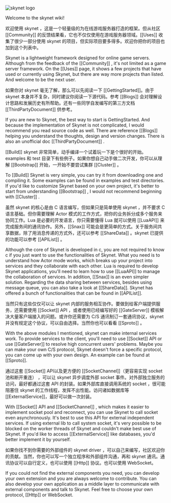 ![skynet logo](https://github.com/cloudwu/skynet/wiki/image/skynet_metro.jpg)

Welcome to the skynet wiki!

欢迎使用 skynet ，这是一个轻量级的为在线游戏服务器打造的框架。但从社区 [[Community]] 的反馈结果看，它也不仅仅使用在游戏服务器领域。[[Uses]] 收集了很少一部分使用 skynet 的项目，但实际项目要多得多。欢迎你把你的项目也加到这个列表中。

Skynet is a lightweight framework designed for online game servers. Although from the feedback of the [[Community]] , it's not limited as a game server framework. On the [[Uses]] page, it shows a few projects that have used or currently using Skynet, but there are way more projects than listed. And welcome to be the next user.

如果你对 skynet 毫无了解，那么可以先阅读一下 [[GettingStarted]]。由于 skynet 本身并不复杂，同时建议你阅读一下源代码。参考 [[Blogs]] 会对理解设计思路和发展历史有所帮助。还有一些同学自发编写的第三方文档 [[ThirdPartyDocument]] 供参考。

If you are new to Skynet, the best way to start is GettingStarted. And because the implementation of Skynet is not complicated, I would recommend you read source code as well. There are reference [[Blogs]] helping you understand the thoughts, design and version changes. There is also an unofficial doc [[ThirdPartyDocument]] .

[[Build]] skynet 非常简单，动手编译一个试着玩一下是个很好的开始。examples 和 test 目录下有些例子。如果你想自己动手做二次开发，你可以从理解 [[Bootstrap]] 开始，一开始不要尝试集群 [[Cluster]] 。

To [[Build]] Skynet is very simple, you can try it from downloading one and compiling it. Some examples can be found in examples and test directories. If you'd like to customize Skynet based on your own project, it's better to start from understanding [[Bootstrap]] , I would not recommend beginning with [[Cluster]] .

虽然 skynet 的核心是由 C 语言编写，但如果只是简单使用 skynet ，并不要求 C 语言基础。但你需要理解 Actor 模式的工作方式，把你的业务拆分成多个服务来协同工作。Lua 是必要的开发语言，你只需要懂得 Lua 就可以使用 [[LuaAPI]] 来完成服务间的通讯协作。另外，[[Snax]] 可能会是更简单的方式。关于服务间共享数据，除了用消息传递的方式外，还可以参考 [[ShareData]] 。skynet 已提供的功能可以参考 [[APIList]] 。

Although the core of Skynet is developed in c, you are not required to know c if you just want to use the functionalities of Skynet. What you need is to understand how Actor mode works, which breaks up your project into services and they collaborate with each other. Lua is required to develop Skynet applications, you'll need to learn how to use [[LuaAPI]] to manage the collaboration of services. In addition,  [[Snax]] is an even simpler solution. Regarding the data sharing between services,  besides using message queue, you can also take a look at [[ShareData]]. Skynet has offered a bunch of functionalities that can be found in [[APIList]].

当然只有这些仅仅可以让 skynet 内部的服务相互协作。要做到给客户端提供服务，还需要使用 [[Socket]] API ，或者使用已经编写好的 [[GateServer]] 模板解决大量客户端接入的问题。或许你还需要为 C/S 通讯制订一套通讯协议，skynet 并没有规定这个协议，可以自由选择。当然你也可以看看 [[Sproto]] 。

With the above modules I mentioned, skynet can make internal services work. To provide services to the client, you'll need to use [[Socket]] API or use [[GateServer]] to resolve high concurrent users' problems. Maybe you can make your own C/S protocol, Skynet doesn't force a specific protocol, you can come up with your own design. An example can be found at [[Sproto]].

通过这套 [[Socket]] API以及更方便的 [[SocketChannel]]（更容易实现 socket 池和断开重连） ，可以让 skynet 异步调度外部 socket 事件。对外部独立服务的访问，最好都通过这套 API 的封装。如果外部库直接调用系统的 socket ，很可能阻塞住 skynet 的工作线程，发挥不出性能。访问诸如数据库等 [[ExternalService]]，最好可以做一次封装。

With [[Socket]] API and [[SocketChannel]] , which makes it easier to implement socket pool and reconnect, you can use Skynet to call socket even asynchronously. It's best to use this API for external independent services. If using external lib to call system socket, it's very possible to be blocked on the worker threads of Skynet and couldn't make best use of Skynet. If you'd like to access [[ExternalService]] like databases, you'd better implement it by yourself.

如果你找不到你需要的外部组件的 skynet driver ，可以自己来编写，社区欢迎你的贡献。当然，你也可以写一个独立程序和外部组件沟通，再和 skynet 通讯。通讯协议可以自行定义，也可以使用 [[Http]] 协议。也可以使用 WebSocket。

If you could not find the external components you need, you can develop your own extension and you are always welcome to contribute. You can also develop your own application as a middle layer to communicate with external components and talk to Skynet. Feel free to choose your own protocol, [[Http]] or WebSocket.
